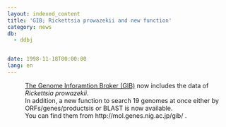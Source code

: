 ```yaml
---
layout: indexed_content
title: 'GIB; Rickettsia prowazekii and new function'
category: news
db:
  - ddbj


date: 1998-11-18T00:00:00
lang: en
---
```


<html>
<dd><a href="/services/past-services-e.html#gib">The Genome Inforamtion Broker (GIB)</a> now includes the data of <i>Rickettsia prowazekii</i>.<br>
<dd>In addition, a new function to search 19 genomes at once either by ORFs/genes/productsis or BLAST is now available.<br>
<dd>You can find them from http://mol.genes.nig.ac.jp/gib/ .</dd>
</dd>
</dd>
</html>

